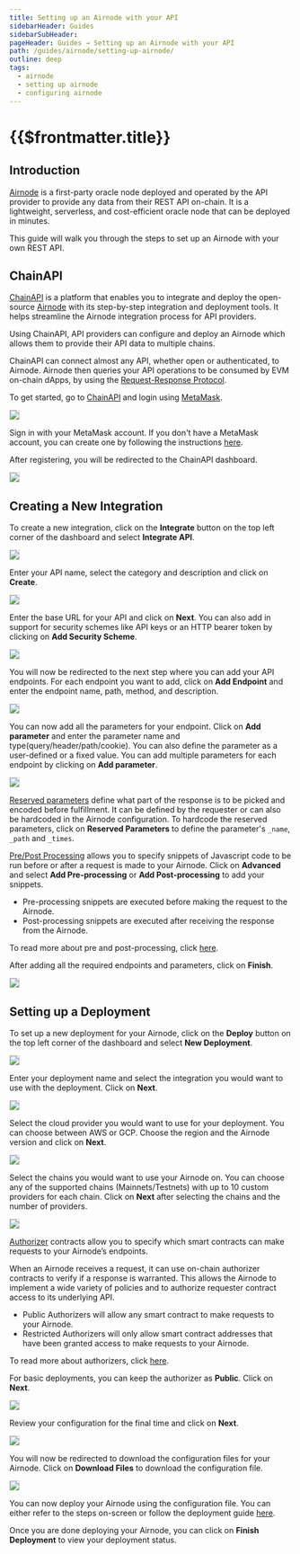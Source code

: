 ```yaml
---
title: Setting up an Airnode with your API
sidebarHeader: Guides
sidebarSubHeader:
pageHeader: Guides → Setting up an Airnode with your API
path: /guides/airnode/setting-up-airnode/
outline: deep
tags:
  - airnode
  - setting up airnode
  - configuring airnode
---
```


<PageHeader/>

<SearchHighlight/>

<FlexStartTag/>

# {{$frontmatter.title}}

## Introduction

[Airnode](/reference/airnode/latest/concepts/airnode.md) is a first-party oracle
node deployed and operated by the API provider to provide any data from their
REST API on-chain. It is a lightweight, serverless, and cost-efficient oracle
node that can be deployed in minutes.

This guide will walk you through the steps to set up an Airnode with your own
REST API.

## ChainAPI

[ChainAPI](https://chainapi.com/) is a platform that enables you to integrate
and deploy the open-source [Airnode](/reference/airnode/latest/understand/) with
its step-by-step integration and deployment tools. It helps streamline the
Airnode integration process for API providers.

Using ChainAPI, API providers can configure and deploy an Airnode which allows
them to provide their API data to multiple chains.

ChainAPI can connect almost any API, whether open or authenticated, to Airnode.
Airnode then queries your API operations to be consumed by EVM on-chain dApps,
by using the [Request-Response Protocol](/reference/airnode/latest/concepts/).

To get started, go to [ChainAPI](https://chainapi.com/) and login using
[MetaMask](https://metamask.io/).

<img src="./src/chainapi.png" style="border:solid lightgrey 1px;">

Sign in with your MetaMask account. If you don't have a MetaMask account, you
can create one by following the instructions
[here](https://metamask.io/download/).

After registering, you will be redirected to the ChainAPI dashboard.

<img src="./src/chainapi-dashboard.png" style="border:solid lightgrey 1px;">

## Creating a New Integration

To create a new integration, click on the **Integrate** button on the top left
corner of the dashboard and select **Integrate API**.

<img src="./src/integrations-dashboard.png" style="border:solid lightgrey 1px;">

Enter your API name, select the category and description and click on
**Create**.

<img src="./src/integrations-dashboard-2.png" style="border:solid lightgrey 1px;">

Enter the base URL for your API and click on **Next**. You can also add in
support for security schemes like API keys or an HTTP bearer token by clicking
on **Add Security Scheme**.

<img src="./src/integrations-dashboard-3.png" style="border:solid lightgrey 1px;">

You will now be redirected to the next step where you can add your API
endpoints. For each endpoint you want to add, click on **Add Endpoint** and
enter the endpoint name, path, method, and description.

<img src="./src/integrations-dashboard-4.png" style="border:solid lightgrey 1px;">

You can now add all the parameters for your endpoint. Click on **Add parameter**
and enter the parameter name and type(query/header/path/cookie). You can also
define the parameter as a user-defined or a fixed value. You can add multiple
parameters for each endpoint by clicking on **Add parameter**.

<img src="./src/integrations-dashboard-5.png" style="border:solid lightgrey 1px;">

[Reserved parameters](/reference/ois/latest/reserved-parameters) define what
part of the response is to be picked and encoded before fulfillment. It can be
defined by the requester or can also be hardcoded in the Airnode configuration.
To hardcode the reserved parameters, click on **Reserved Parameters** to define
the parameter's `_name`, `_path` and `_times`.

[Pre/Post Processing](/reference/ois/latest/processing) allows you to specify
snippets of Javascript code to be run before or after a request is made to your
Airnode. Click on **Advanced** and select **Add Pre-processing** or **Add
Post-processing** to add your snippets.

- Pre-processing snippets are executed before making the request to the Airnode.
- Post-processing snippets are executed after receiving the response from the
  Airnode.

To read more about pre and post-processing, click
[here](/reference/ois/latest/processing).

After adding all the required endpoints and parameters, click on **Finish**.

<img src="./src/integrations-dashboard-6.png" style="border:solid lightgrey 1px;">

## Setting up a Deployment

To set up a new deployment for your Airnode, click on the **Deploy** button on
the top left corner of the dashboard and select **New Deployment**.

<img src="./src/deployments-dashboard.png" style="border:solid lightgrey 1px;">

Enter your deployment name and select the integration you would want to use with
the deployment. Click on **Next**.

<img src="./src/deployments-dashboard-2.png" style="border:solid lightgrey 1px;">

Select the cloud provider you would want to use for your deployment. You can
choose between AWS or GCP. Choose the region and the Airnode version and click
on **Next**.

<img src="./src/deployments-dashboard-3.png" style="border:solid lightgrey 1px;">

Select the chains you would want to use your Airnode on. You can choose any of
the supported chains (Mainnets/Testnets) with up to 10 custom providers for each
chain. Click on **Next** after selecting the chains and the number of providers.

<img src="./src/deployments-dashboard-4.png" style="border:solid lightgrey 1px;">

[Authorizer](/reference/airnode/latest/concepts/authorizers) contracts allow you
to specify which smart contracts can make requests to your Airnode’s endpoints.

When an Airnode receives a request, it can use on-chain authorizer contracts to
verify if a response is warranted. This allows the Airnode to implement a wide
variety of policies and to authorize requester contract access to its underlying
API.

- Public Authorizers will allow any smart contract to make requests to your
  Airnode.
- Restricted Authorizers will only allow smart contract addresses that have been
  granted access to make requests to your Airnode.

To read more about authorizers, click
[here](/reference/airnode/latest/concepts/authorizers).

For basic deployments, you can keep the authorizer as **Public**. Click on
**Next**.

<img src="./src/deployments-dashboard-5.png" style="border:solid lightgrey 1px;">

Review your configuration for the final time and click on **Next**.

<img src="./src/deployments-dashboard-6.png" style="border:solid lightgrey 1px;">

You will now be redirected to download the configuration files for your Airnode.
Click on **Download Files** to download the configuration file.

<img src="./src/deployments-dashboard-7.png" style="border:solid lightgrey 1px;">

You can now deploy your Airnode using the configuration file. You can either
refer to the steps on-screen or follow the deployment guide
[here](/guides/airnode/deploy-airnode/deploy-aws/).

Once you are done deploying your Airnode, you can click on **Finish Deployment**
to view your deployment status.
